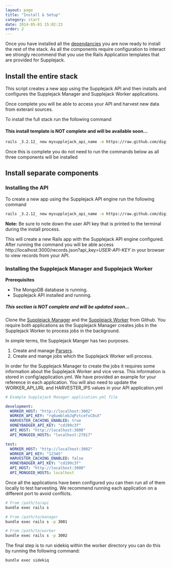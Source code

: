 ```yaml
---
layout: page
title: "Install & Setup"
category: start
date: 2014-05-01 15:02:23
order: 2
---
```


Once you have installed all the [dependancies](supplejack/start/dependancies.html) you are now ready to install the rest of the stack. As all the components require configuration to interact we strongly recommend that you use the Rails Application templates that are provided for Supplejack.

## Install the entire stack

This script creates a new app using the Supplejack API and then installs and configures the Supplejack Manager and Supplejack Worker applications.

Once complete you will be able to access your API and harvest new data from exteranl sources. 

To install the full stack run the following command  

#### This install template is NOT complete and will be available soon...

```bash
rails _3.2.12_ new mysupplejack_api_name -m https://raw.github.com/digitalnz/supplejack_template/master/supplejack_template.rb
```

Once this is complete you do not need to run the commands below as all three components will be installed

## Install separate components

### Installing the API

To create a new app using the Supplejack API engine run the following command

```bash
rails _3.2.12_ new mysupplejack_api_name -m https://raw.github.com/digitalnz/supplejack_template/master/supplejack_api_template.rb
```
**Note:** Be sure to note down the user API key that is printed to the terminal during the install process.

This will create a new Rails app with the Supplejack API engine configured. After running the command you will be able access http://localhost:3000/records.json?api_key=_USER-API-KEY_ in your browser to view records from your API.  

### Installing the Supplejack Manager and Supplejack Worker

**Prerequisites** 

- The MongoDB database is running.  
- Supplejack API installed and running.  

##### This section is NOT complete and will be updated soon...

Clone the [Supplejack Manager](https://github.com/DigitalNZ/supplejack_manager) and the [Supplejack Worker](https://github.com/DigitalNZ/supplejack_worker) from Github. You require both applications as the Supplejack Manager creates jobs in the Supplejack Worker to process jobs in the background. 

In simple terms, the Supplejack Manger has two purposes. 
1. Create and manage [Parsers](supplejack/manager/parser-dsl-domain-specific-language.html).
2. Create and mange jobs which the Supplejack Worker will process.

In order for the Supplejack Manager to create the jobs it requires some information about the Supplejack Worker and vice versa. This information is stored in config/application.yml. We have provided an example for your reference in each application. You will also need to update the WORKER_API_URL and HARVESTER_IPS values in your API application.yml

```yaml
# Example Supplejack Manager application.yml file

development:
  WORKER_HOST: "http://localhost:3002"
  WORKER_API_KEY: "rq6umblebJqPztcefxC8sX"
  HARVESTER_CACHING_ENABLED: true
  HONEYBADGER_API_KEY: "cd199c3f"
  API_HOST: "http://localhost:3000"
  API_MONGOID_HOSTS: "localhost:27017"

test:
  WORKER_HOST: "http://localhost:3002"
  WORKER_API_KEY: "12345"
  HARVESTER_CACHING_ENABLED: false
  HONEYBADGER_API_KEY: "cd199c3f"
  API_HOST: "http://localhost:3000"
  API_MONGOID_HOSTS: localhost
```

Once all the applications have been configured you can then run all of them locally to test harvesting. We recommend running each application on a different port to avoid conflicts.

```bash
# From /path/to/api
bundle exec rails s 

# From /path/to/manager
bundle exec rails s -p 3001

# From /path/to/worker
bundle exec rails s -p 3002
```

The final step is to run sidekiq within the worker directory you can do this by running the following command:

```
bundle exec sidekiq
```

